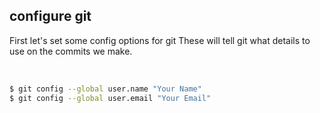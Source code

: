 ##  configure git

First let's set some config options for git
These will tell git what details to use on the commits we make.

<br/>

```bash
$ git config --global user.name "Your Name"
$ git config --global user.email "Your Email"
```